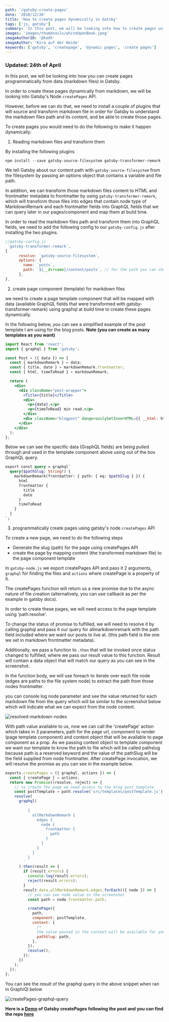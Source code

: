 ```yaml
---
path: '/gatsby-create-pages'
date: '2018/12/26'
title: 'How to create pages dynamically in Gatsby'
tags: ['js, gatsby']
summary: 'In this post, we will be looking into how to create pages using Gatsby API createPages'
images: 'images/thumbnails/whiteOpenBook.jpeg'
imageAuthorID: '@kadh'
imageAuthor: 'Kira auf der Heide'
keywords: ['gatsby', 'createpage', 'dynamic pages', 'create pages']
---
```


### Updated: 24th of April

In this post, we will be looking into how you can create pages programmatically from data (markdown files) in Gatsby.

In order to create these pages dynamically from markdown, we will be looking into Gatsby's Node `createPages` API.

However, before we can do that, we need to install a couple of plugins that will source and transform markdown file in order for Gatsby to understand the markdown files path and its content, and be able to create those pages.

To create pages you would need to do the following to make it happen dynamically:

1. Reading markdown files and transform them

By installing the following plugins

```text
npm install --save gatsby-source-filesystem gatsby-transformer-remark
```

We tell Gatsby about our content path with `gatsby-source-filesystem` from the filesystem by passing an options object that contains a variable and file path.

In addition, we can transform those markdown files content to HTML and frontmatter metadata to frontmatter by using `gatsby-transformer-remark`, which will transform those files into edges that contain node type of MarkdownRemark and each frontmatter fields into GraphQL fields that we can query later in our pages/component and map them at build time.

In order to read the markdown files path and transform them into GraphQL fields, we need to add the following config to our `gatsby-config.js` after installing the two plugins.

```javascript
//gatsby-config.js
 `gatsby-transformer-remark`,
{
      resolve: `gatsby-source-filesystem`,
      options: {
        name: `posts`,
        path: `${__dirname}/content/posts`, // for the path you can change it based on your preferred folder structure
      },
},
```

2. create page component (template) for markdown files

we need to create a page template component that will be mapped with data (available GraphQL fields that were transformed with gatsby-transformer-remark) using graphql at build time to create these pages dynamically.

In the following below, you can see a simplified example of the post template I am using for the blog posts. **Note (you can create as many templates as you want)**

```jsx
import React from 'react';
import { graphql } from 'gatsby';

const Post = ({ data }) => {
  const { markdownRemark } = data;
  const { title, date } = markdownRemark.frontmatter;
  const { html, timeToRead } = markdownRemark;

  return (
    <div>
      <div className="post-wrapper">
        <Title>{title}</Title>
        <div>
          <p>{date}.</p>
          <p>{timeToRead} min read.</p>
        </div>
        <div className="blogpost" dangerouslySetInnerHTML={{ __html: html }} />
      </div>
    </div>
  );
};
```

Below we can see the specific data (GraphQL fields) are being pulled through and used in the template component above using out of the box GraphQL query.

```graphql
export const query = graphql`
  query($pathSlug: String!) {
    markdownRemark(frontmatter: { path: { eq: $pathSlug } }) {
      html
      frontmatter {
        title
        date
      }
      timeToRead
    }
  }
`;
```

3. programmatically create pages using gatsby's node `createPages` API

To create a new page, we need to do the following steps

- Generate the slug (path) for the page using createPages API
- create the page by mapping content (the transformed markdown file) to the page component template

In `gatsby-node.js` we export createPages API and pass it 2 arguments, `graphql` for finding the files and `actions` where createPage is a property of it.

The createPages function will return us a new promise due to the async nature of file creation (alternatively, you can use callback as per the example in gatsby docs).

In order to create these pages, we will need access to the page template using 'path.resolve'.

To change the status of promise to fulfilled, we will need to resolve it by calling graphql and pass it our query for allmarkdownremark with the path field included where we want our posts to live at. (this path field is the one we set in markdown frontmatter metadata).

Additionally, we pass a function to `.then` that will be invoked once status changed to fulfilled, where we pass our result value to this function. Result will contain a data object that will match our query as you can see in the screenshot.

In the function body, we will use foreach to iterate over each file node (edges are paths to the file system node) to extract the path from those nodes frontmatter.

you can console log node parameter and see the value returned for each markdown file from the query which will be similar to the screenshot below which will indicate what we can expect from the node content.

![resolved-markdown-nodes](./gatsby-node.png)

With path value available to us, now we can call the 'createPage' action which takes in 3 parameters, path for the page url, component to render (page template component) and context object that will be available to page component as a prop.
As we passing context object to template component we want our template to know the path to file which will be called pathslug because path is a reserved keyword and the value of the pathSlug will be the field supplied from node frontmatter. After createPage invocation, we will resolve the promise as you can see in the example below.

```javascript
exports.createPages = ({ graphql, actions }) => {
  const { createPage } = actions;
  return new Promise((resolve, reject) => {
    // to create the page we need access to the blog post template
    const postTemplate = path.resolve('src/templates/postTemplate.js');
    resolve(
      graphql(
        `
          {
            allMarkdownRemark {
              edges {
                node {
                  frontmatter {
                    path
                  }
                }
              }
            }
          }
        `
      ).then(result => {
        if (result.errors) {
          console.log(result.errors);
          reject(result.errors);
        }
        result.data.allMarkdownRemark.edges.forEach(({ node }) => {
          // you can see node value in the screenshot
          const path = node.frontmatter.path;

          createPage({
            path,
            component: postTemplate,
            context: {
              /*
              the value passed in the context will be available for you to use in your page queries as a GraphQL variable, as per the template snippet */
              pathSlug: path,
            },
          });
          resolve();
        });
      })
    );
  });
};
```

You can see the result of the graphql query in the above snippet when ran in GraphiQl below

![createPages-graphql-query](./graphql-query.png)

**Here is a [Demo](https://peaceful-davinci-7ffc1f.netlify.com/) of Gatsby createPages following the post and you can find the repo [here](https://github.com/gabroun/gatsby-starter-example)**
